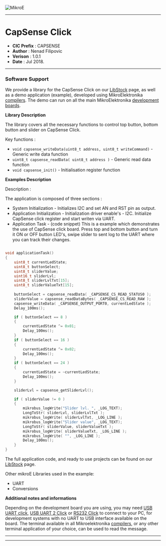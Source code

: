 ![MikroE](http://www.mikroe.com/img/designs/beta/logo_small.png)

---

# CapSense Click

- **CIC Prefix**  : CAPSENSE
- **Author**      : Nenad Filipovic
- **Verison**     : 1.0.1
- **Date**        : Jul 2018.

---


### Software Support

We provide a library for the CapSense Click on our [LibStock](https://libstock.mikroe.com/projects/view/851/capsense-click-example) 
page, as well as a demo application (example), developed using MikroElektronika 
[compilers](http://shop.mikroe.com/compilers). The demo can run on all the main 
MikroElektronika [development boards](http://shop.mikroe.com/development-boards).

**Library Description**

The library covers all the necessary functions to control top button, bottom button and slider on CapSense Click.

Key functions :

- ``` void capsense_writeData(uint8_t address, uint8_t writeCommand) ``` - Generic write data function
- ``` uint8_t capsense_readData( uint8_t address ) ``` - Generic read data function
- ``` void capsense_init() ``` - Initialisation register function

**Examples Description**

Description :

The application is composed of three sections :

- System Initialization - Initializes I2C and set AN and RST pin as output.
- Application Initialization - Initialization driver enable's - I2C. Initialize CapSense click register and start writen via UART.
- Application Task - (code snippet) This is a example which demonstrates the use of CapSense click board.
     Press top and bottom button and turn it ON or OFF button LED's,
     swipe slider to sent log to the UART where you can track their changes.


```.c

void applicationTask()
{
    uint8_t currentLedState;
    uint8_t buttonSelect;
    uint8_t sliderValue;
    uint16_t sliderLvl;
    uint8_t sliderLvlTxt[15];
    uint8_t sliderValueTxt[15];
    
    buttonSelect = capsense_readData( _CAPSENSE_CS_READ_STATUS0 );
    sliderValue = capsense_readDataBytes( _CAPSENSE_CS_READ_RAW );
    capsense_writeData( _CAPSENSE_OUTPUT_PORT0, currentLedState );
    Delay_100ms();

    if ( buttonSelect == 8 )
    {
        currentLedState ^= 0x01;
        Delay_100ms();
    }
    if ( buttonSelect == 16 )
    {
        currentLedState ^= 0x02;
        Delay_100ms();
    }
    if ( buttonSelect == 24 )
    {
        currentLedState = ~currentLedState;
        Delay_100ms();
    }

    sliderLvl = capsense_getSliderLvl();

    if ( sliderValue != 0 )
    {
        mikrobus_logWrite("Slider lvl. ", _LOG_TEXT);
        LongToStr( sliderLvl, sliderLvlTxt );
        mikrobus_logWrite( sliderLvlTxt, _LOG_LINE );
        mikrobus_logWrite("Slider value", _LOG_TEXT);
        LongToStr( sliderValue, sliderValueTxt );
        mikrobus_logWrite( sliderValueTxt, _LOG_LINE );
        mikrobus_logWrite( "", _LOG_LINE );
        Delay_100ms();
    }
}

```


The full application code, and ready to use projects can be found on our 
[LibStock](https://libstock.mikroe.com/projects/view/851/capsense-click-example) page.

Other mikroE Libraries used in the example:

- UART
- Conversions

**Additional notes and informations**

Depending on the development board you are using, you may need 
[USB UART click](http://shop.mikroe.com/usb-uart-click), 
[USB UART 2 Click](http://shop.mikroe.com/usb-uart-2-click) or 
[RS232 Click](http://shop.mikroe.com/rs232-click) to connect to your PC, for 
development systems with no UART to USB interface available on the board. The 
terminal available in all Mikroelektronika 
[compilers](http://shop.mikroe.com/compilers), or any other terminal application 
of your choice, can be used to read the message.

---
---
